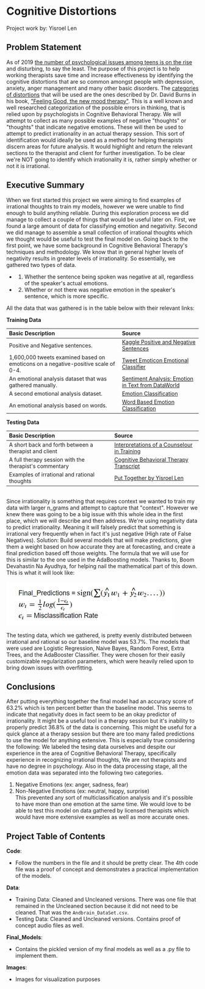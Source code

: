 # Cognitive Distortions
Project work by: Yisroel Len
## Problem Statement
As of 2019 [the number of psychological issues among teens is on the rise](https://www.mentalhealthamerica.net/issues/state-mental-health-america) and disturbing, to say the least. The purpose of this project is to help working therapists save time and increase effectiveness by identifying the cognitive distortions that are so common amongst people with depression, anxiety, anger management and many other basic disorders. The [categories of distortions](http://www.pacwrc.pitt.edu/curriculum/313_MngngImpctTrmtcStrssChldWlfrPrfssnl/hndts/HO15_ThnkngAbtThnkng.pdf) that will be used are the ones described by Dr. David Burns in his book, ["Feeling Good, the new mood therapy"](https://feelinggood.com/). This is a well known and well researched categorization of the possible errors in thinking, that is relied upon by psychologists in Cognitive Behavioral Therapy. We will attempt to collect as many possible examples of negative "thoughts" or "thoughts" that indicate negative emotions. These will then be used to attempt to predict irrationality in an actual therapy session. This sort of identification would ideally be used as a method for helping therapists discern areas for future analysis. It would highlight and return the relevant sections to the therapist and client for further investigation. To be clear we're NOT going to identify which irrationality it is, rather simply whether or not it is irrational.

## Executive Summary
When we first started this project we were aiming to find examples of irrational thoughts to train my models, however we were unable to find enough to build anything reliable. During this exploration process we did manage to collect a couple of things that would be useful later on. First, we found a large amount of data for classifying emotion and negativity. Second we did manage to assemble a small collection of irrational thoughts which we thought would be useful to test the final model on. Going back to the first point, we have some background in Cognitive Behavioral Therapy's techniques and methodology. We know that in general higher levels of negativity results in greater levels of irrationality. So essentially, we gathered two types of data. 
- 1) Whether the sentence being spoken was negative at all, regardless of the speaker's actual emotions. 
- 2) Whether or not there was negative emotion in the speaker's sentence, which is more specific. 

All the data that was gathered is in the table below with their relevant links:

**Training Data**

|Basic Description|Source|
|:---|:---|
|Positive and Negative sentences. |[Kaggle Positive and Negative Sentences](https://www.kaggle.com/chaitanyarahalkar/positive-and-negative-sentences)|
|1,600,000 tweets examined based on emoticons on a negative-positive scale of 0-4. |[Tweet Emoticon Emotional Classifier](https://www.kaggle.com/kazanova/sentiment140)|
|An emotional analysis dataset that was gathered manually.|[Sentiment Analysis: Emotion in Text from DataWorld](https://data.world/crowdflower/sentiment-analysis-in-text)|
|A second emotional analysis dataset. |[Emotion Classification](https://www.kaggle.com/eray1yildiz/emotion-classification)|
|An emotional analysis based on words. |[Word Based Emotion Classification](https://www.kaggle.com/iwilldoit/emotions-sensor-data-set)|

**Testing Data**

|Basic Description|Source|
|:---|:---|
|A short back and forth between a therapist and client|[Interpretations of a Counselour in Training](http://counselingexaminer.org/counseling-transcription-interpretations-of-a-counselor-in-training/#more-2487)|
|A full therapy session with the therapist's commentary|[Cognitive Behavioral Therapy Transcript](https://www.psychotherapy.net/data/uploads/5113d623c0a74.pdf)|
|Examples of irrational and rational thoughts|[Put Together by Yisroel Len](https://docs.google.com/spreadsheets/d/1nbTu0bUTqk0kv-lAE-Yvt4aI8XSbaolIbv9mNpgkCII/edit?usp=sharing)|

<br>Since irrationality is something that requires context we wanted to train my data with larger n_grams and attempt to capture that "context". However we knew there was going to be a big issue with this whole idea in the first place, which we will describe and then address. We're using negativity data to predict irrationality. Meaning it will falsely predict that something is irrational very frequently when in fact it's just negative (High rate of False Negatives). Solution: Build several models that will make predictions, give them a weight based on how accurate they are at forecasting, and create a final prediction based off those weights. The formula that we will use for this is similar to the one used in the AdaBoosting models. Thanks to, Boom Devahastin Na Ayudhya, for helping nail the mathematical part of this down. This is what it will look like: <br>
<br>
![Ensemble Method Formula](Images/Ensemble_Math.png)

The testing data, which we gathered, is pretty evenly distributed between irrational and rational so our baseline model was 53.7%. The models that were used are Logistic Regression, Naive Bayes, Random Forest, Extra Trees, and the AdaBooster Classifier. They were chosen for their easily customizable regularization parameters, which were heavily relied upon to bring down issues with overfitting.

## Conclusions
After putting everything together the final model had an accuracy score of 63.2% which is ten percent better than the baseline model. This seems to indicate that negativity does in fact seem to be an okay predictor of irrationality. It might be a useful tool in a therapy session but it's inability to properly predict 36.8% of the data is concerning. This might be useful for a quick glance at a therapy session but there are too many failed predictions to use the model for anything extensive. This is especially true considering the following: We labeled the tesing data ourselves and despite our experience in the area of Cognitive Behavioral Therapy, specifically experience in recognizing irrational thoughts, We are not therapists and have no degree in psychology. Also in the data processing stage, all the emotion data was separated into the following two categories. <br>
1) Negative Emotions (ex: anger, sadness, fear) <br>
2) Non-Negative Emotions (ex: neutral, happy, surprise) <br>
This prevented any sort of multiclassification analysis and it's possible to have more than one emotion at the same time. We would love to be able to test this model on data gathered by licensed therapists which would have more extensive examples as well as more accurate ones.

## Project Table of Contents
**Code**:<br> 
- Follow the numbers in the file and it should be pretty clear. The 4th code file was a proof of concept and demonstrates a practical implementation of the models.<br>

**Data**:
- Training Data: Cleaned and Uncleaned versions. There was one file that remained in the Uncleaned section because it did not need to be cleaned. That was the `Andbrain_DataSet.csv`.
- Testing Data: Cleaned and Uncleaned versions. Contains proof of concept audio files as well.<br>

**Final_Models**: <br>
- Contains the pickled version of my final models as well as a .py file to implement them.

**Images**:
- Images for visualization purposes